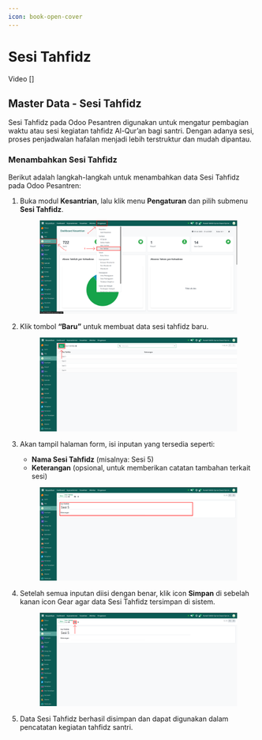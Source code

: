```yaml
---
icon: book-open-cover
---
```


# Sesi Tahfidz

Video \[]

## Master Data - Sesi Tahfidz

Sesi Tahfidz pada Odoo Pesantren digunakan untuk mengatur pembagian waktu atau sesi kegiatan tahfidz Al-Qur’an bagi santri. Dengan adanya sesi, proses penjadwalan hafalan menjadi lebih terstruktur dan mudah dipantau.

### Menambahkan Sesi Tahfidz

Berikut adalah langkah-langkah untuk menambahkan data Sesi Tahfidz pada Odoo Pesantren:

1.  Buka modul **Kesantrian**, lalu klik menu **Pengaturan** dan pilih submenu **Sesi Tahfidz**.

    <figure><img src="../../../.gitbook/assets/images-145.png" alt=""><figcaption></figcaption></figure>


2.  Klik tombol **“Baru”** untuk membuat data sesi tahfidz baru.

    <figure><img src="../../../.gitbook/assets/images-146.png" alt=""><figcaption></figcaption></figure>


3.  Akan tampil halaman form, isi inputan yang tersedia seperti:

    * **Nama Sesi Tahfidz** (misalnya: Sesi 5)
    * **Keterangan** (opsional, untuk memberikan catatan tambahan terkait sesi)

    <figure><img src="../../../.gitbook/assets/images-147.png" alt=""><figcaption></figcaption></figure>


4.  Setelah semua inputan diisi dengan benar, klik icon **Simpan** di sebelah kanan icon Gear agar data Sesi Tahfidz tersimpan di sistem.

    <figure><img src="../../../.gitbook/assets/images-148.png" alt=""><figcaption></figcaption></figure>


5. Data Sesi Tahfidz berhasil disimpan dan dapat digunakan dalam pencatatan kegiatan tahfidz santri.
